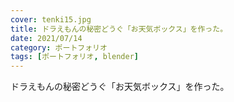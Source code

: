 ```yaml
---
cover: tenki15.jpg
title: ドラえもんの秘密どうぐ「お天気ボックス」を作った。
date: 2021/07/14
category: ポートフォリオ
tags: [ポートフォリオ, blender]
---
```


ドラえもんの秘密どうぐ「お天気ボックス」を作った。

<!--more-->
